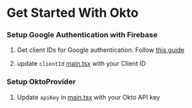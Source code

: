 # Get Started With Okto

### Setup Google Authentication with Firebase

1. Get client IDs for Google authentication. Follow [this guide](https://sdk-docs.okto.tech/guide/google-authentication-setup)

2. update `clientId` [main.tsx](./src/main.tsx) with your Client ID

### Setup OktoProvider

1. Update `apiKey` in [main.tsx](./src/main.tsx) with your Okto API key
